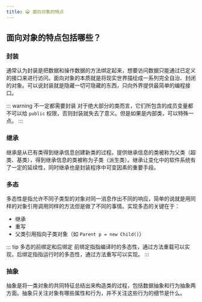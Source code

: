 ```yaml
---
title: 😀 面向对象的特点
---
```


## 面向对象的特点包括哪些？

### 封装

通常认为封装是把数据和操作数据的方法绑定起来，想要访问数据只能通过已定义的接口来进行访问。面向对象的本质就是将现实世界描绘成一系列完全自治、封闭的对象。可以说封装就是隐藏一切可隐藏的东西，只向外界提供最简单的编程接口。

::: warning 不一定都需要封装
对于绝大部分的类而言，它们所包含的成员变量都不可以给 `public` 权限，否则封装就失去了意义。但是如果是内部类，可以特殊一点。
:::

### 继承

继承是从已有类得到继承信息创建新类的过程。提供继承信息的类被称为父类（超类、基类），得到继承信息的类被称为子类（派生类）。继承让变化中的软件系统有了一定的延续性，同时继承也是封装程序中可变因素的重要手段。

### 多态

多态性是指允许不同子类型的对象对同一消息作出不同的响应，简单的说就是用同样的对象引用调用同样的方法但是做了不同的事情。实现多态的关键在于：

- 继承
- 重写
- 父类引用指向子类对象（如 `Parent p = new Child()`）

::: tip 多态的前绑定和后绑定
前绑定指指编译时的多态性，通过方法重载可以实现，后绑定指指运行时的多态性，通过方法重写可以实现。
:::

### 抽象

抽象是将一类对象的共同特征总结出来构造类的过程，包括数据抽象和行为抽象两方面。抽象只关注对象有哪些属性和行为，并不关注这些行为的细节是什么。
